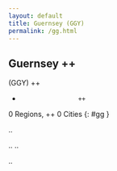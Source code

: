```yaml
---
layout: default
title: Guernsey (GGY)
permalink: /gg.html
---
```



## Guernsey   ++
(GGY)  ++
-                     ++
0 Regions, ++
0 Cities
{: #gg }

.. 




.. 
.. 



.. 
 
